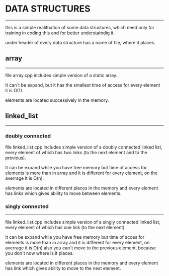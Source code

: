 # DATA STRUCTURES
---
this is a simple realithation of some data strustures, which need only for training in coding this and for better understatndig it.

under header of every data structure has a name of file, where it places.

## array 
---
file array.cpp includes simple version of a static array. 

It can`t be expand, but it has the smallest time of access for every element it is O(1).

elements are located successively in the memory.

## linked_list
---
### doubly connected

file linked_list.cpp includes simple version of a doubly connected linked list, every element of which has two links (to the next element and to the previous).

It can be expand while you have free memory but time of access for elements is more than in array and it is different for every element, on the averrage it is O(n).

elements are located in different places in the memory and every element has links which gives ability to move between elements.

### singly connected
---
file linked_list.cpp includes simple version of a singly connected linked list, every element of which has one link (to the next element).

It can be expand while you have free memory but time of acces for elements is more than in array and it is different for every element, on averrage it is O(n) also you can\`t move to the previous element, because you don\`t now where is it places.

elements are located in different places in the memory and every element has link which gives ability to move to the next element.
